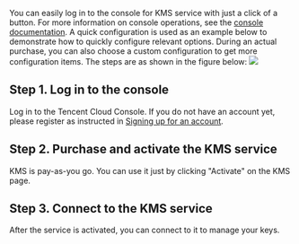 You can easily log in to the console for KMS service with just a click of a button. For more information on console operations, see the [console documentation](https://intl.cloud.tencent.com/document/product/1030/31971).
A quick configuration is used as an example below to demonstrate how to quickly configure relevant options. During an actual purchase, you can also choose a custom configuration to get more configuration items.
The steps are as shown in the figure below:
![](https://main.qcloudimg.com/raw/50f6b663944b9f5796bacdccd9327923.png)

## Step 1. Log in to the console
Log in to the Tencent Cloud Console. If you do not have an account yet, please register as instructed in [Signing up for an account](https://intl.cloud.tencent.com/document/product/378/17985).

## Step 2. Purchase and activate the KMS service
KMS is pay-as-you go. You can use it just by clicking "Activate" on the KMS page.

## Step 3. Connect to the KMS service
After the service is activated, you can connect to it to manage your keys.

